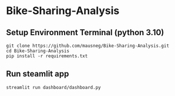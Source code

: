 # Bike-Sharing-Analysis


## Setup Environment Terminal (python 3.10)
```
git clone https://github.com/mausneg/Bike-Sharing-Analysis.git
cd Bike-Sharing-Analysis
pip install -r requirements.txt
```

## Run steamlit app
```
streamlit run dashboard/dashboard.py
```